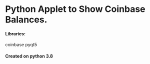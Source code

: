# Python Applet to Show Coinbase Balances.
#### Libraries:
coinbase
pyqt5
#### Created on python 3.8